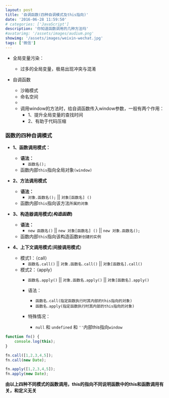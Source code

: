 ```yaml
---
layout: post
title: '自调函数(四种自调模式及this指向)'
date: '2016-06-28 11:59:50'
# categories: ['JavaScript']
description: '你知道函数调用的几种方法吗'
#avatarimg: '/assets/images/audium.png'
showimg: '/assets/images/weixin-wechat.jpg'
tags: ['微信']
---
```


- 全局变量污染：
	- 过多的全局变量，极易出现冲突与混淆

- 自调函数
	- 沙箱模式
	- 命名空间
	- 
	- 调用window的方法时，给自调函数传入window参数，一般有两个作用：
		- 1、提升全局变量的查找时间
		- 2、有助于代码压缩

### 函数的四种自调模式
- **1、函数调用模式：**
	- **语法：**
		- `函数名();`
	- 函数内部`this`指向全局对象`(window)`

- **2、方法调用模式**
	- **语法：**
		- `对象.函数名();` || `对象[函数名] ()`
	- 函数内部`this`指向该方法`所属的对象`

- **3、构造器调用模式(*构造函数*)**
	- **语法：**
		- `new 函数名()` || `new 对象[函数名] ()` || `new 对象.函数名();`
	- 函数内部`this`指向该构造函数`新创建的实例`

- **4、上下文调用模式**(**间接调用模式**)
	- 模式1：（call）
		- `函数名.call()` || `对象.函数名.call()` || `对象[函数名].call()`
	- 模式2：（apply）
		- `函数名.apply()` || `对象.函数名.apply()` || `对象[函数名].apply()`

		- 语法：
			- `函数名.call(指定函数执行时其内部的this指向的对象)`
			- `函数名.apply(指定函数执行时其内部的this指向的对象)`
		- 特殊情况：
			- `null` 和 `undefined` 和 `''`内部this指向`window`

```javascript
function fn() {
	console.log(this);
}

fn.call([1,2,3,4,5]);
fn.call(new Date);

fn.apply([1,2,3,4,5]);
fn.apply(new Date);
```

**由以上四种不同模式的函数调用，this的指向不同说明函数中的this和函数调用有关，和定义无关**


